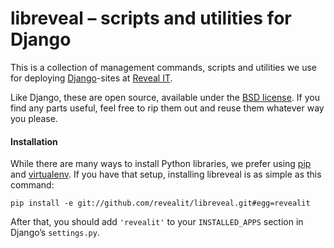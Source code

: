 libreveal – scripts and utilities for Django
============================================

This is a collection of management commands, scripts and utilities we
use for deploying [Django][]-sites at [Reveal IT][].

Like Django, these are open source, available under the [BSD license][].
If you find any parts useful, feel free to rip them out and reuse them
whatever way you please.

#### Installation ####

While there are many ways to install Python libraries, we prefer using
[pip][] and [virtualenv][]. If you have that setup, installing libreveal
is as simple as this command:

    pip install -e git://github.com/revealit/libreveal.git#egg=revealit

After that, you should add `'revealit'` to your `INSTALLED_APPS` section
in Django’s `settings.py`.

[Django]: http://www.djangoproject.com/
[Reveal IT]: http://revealit.dk/
[BSD license]: http://www.opensource.org/licenses/bsd-license.php
[pip]: http://pip.openplans.org/
[virtualenv]: http://virtualenv.openplans.org/

